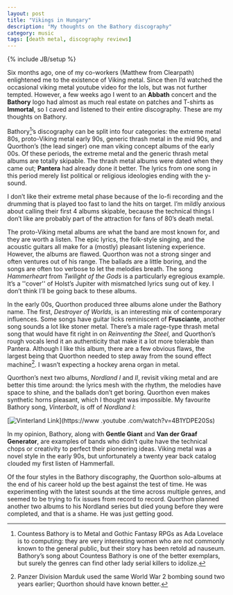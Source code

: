 ```yaml
---
layout: post
title: "Vikings in Hungary"
description: "My thoughts on the Bathory discography"
category: music
tags: [death metal, discography reviews]
---
```

{% include JB/setup %}

Six months ago, one of my co-workers (Matthew from Clearpath) enlightened
me to the existence of Viking metal. Since then I’d watched the occasional
viking metal youtube video for the lols, but was not further tempted.
However, a few weeks ago I went to an **Abbath** concert and the **Bathory**
logo had almost as much real estate on patches and T-shirts as **Immortal**,
so I
caved and listened to their entire discography. These are my thoughts on Bathory.

Bathory[^1]’s discography can be split into four categories: the extreme
metal 80s, proto-Viking metal early 90s, generic thrash metal in the mid 90s, and
Quorthon’s (the lead singer) one man viking concept albums of the early 00s.
Of these periods, the extreme metal and the generic thrash metal albums
are totally skipable. The thrash metal albums were dated when they came
out; **Pantera** had already done it better. The lyrics from one song in this
period merely list political or religious ideologies ending with the y-sound.

I don’t like their extreme metal phase because of the lo-fi recording and
the drumming that is played too fast to land the hits on target. I’m mildly
anxious about calling their first 4 albums skipable, because the technical
things I don’t like are probably part of the attraction for fans of 80’s death metal.

The proto-Viking metal albums are what the band are most known for, and they
are worth a listen. The epic lyrics, the folk-style singing, and the
acoustic guitars all make for a (mostly) pleasant listening experience.
However, the albums are flawed. Quorthon was not a strong singer and often
ventures out of his range. The ballads are a little boring, and the songs
are often too verbose to let the melodies breath. The song *Hammerheart*
from *Twilight of the Gods* is a particularly egregious example. It’s a
''cover'' of Holst’s Jupiter with mismatched lyrics sung out of key. I don’t think I’ll be going back to these albums.

In the early 00s, Quorthon produced three albums alone under the Bathory
name. The first, *Destroyer of Worlds*, is an interesting mix of contemporary
influences. Some songs have guitar licks reminiscent of **Frusciante**, another
song sounds a lot like stoner metal. There’s a male rage-type thrash metal
song that would have fit right in on *Reinventing the Steel*, and Quorthon’s
rough vocals lend it an authenticity that make it a lot more tolerable than
Pantera. Although I like this album, there are a few obvious flaws, the
largest being that Quorthon needed to step away from the sound effect
machine[^2]. I wasn’t expecting a hockey arena organ in metal.

Quorthon’s next two albums, *Nordland I* and *II*, revisit viking metal and are
better this time around: the lyrics mesh with the rhythm, the melodies have
space to shine, and the ballads don’t get boring. Quorthon even makes
synthetic horns pleasant, which I thought was impossible. My favourite
Bathory song, *Vinterbolt*, is off of *Nordland I*:

[![Vinterland Link](http://img.youtube.com/vi/4B1YDPE20Ss/0.jpg)](https://www
.youtube
.com/watch?v=4B1YDPE20Ss)

In my opinion, Bathory, along with **Gentle Giant** and **Van der Graaf
Generator**, are examples of bands who didn’t quite have the technical chops
or creativity to perfect their pioneering ideas. Viking metal was a novel style
in the early 90s, but unfortunately a twenty year back catalog clouded my first listen of Hammerfall.

Of the four styles in the Bathory discography, the Quorthon solo-albums at
the end of his career hold up the best against the test of time. He was
experimenting with the latest sounds at the time across multiple genres, and
seemed to be trying to fix issues from record to record. Quorthon planned
another two albums to his Nordland series but died young before they were completed, and that is a shame. He was just getting good.

[^1]: Countess Bathory is to Metal and Gothic Fantasy RPGs as Ada Lovelace is to computing: they are very interesting women who are not commonly known to the general public, but their story has been retold ad nauseum. Bathory’s song about Countess Bathory is one of the better exemplars, but surely the genres can find other lady serial killers to idolize.

[^2]: Panzer Division Marduk used the same World War 2 bombing sound two years earlier; Quorthon should have known better.

